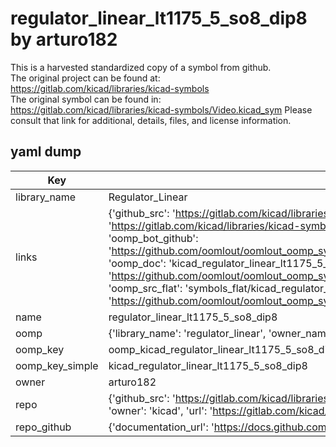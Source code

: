 # regulator_linear_lt1175_5_so8_dip8 by arturo182  
This is a harvested standardized copy of a symbol from github.  
The original project can be found at:  
https://gitlab.com/kicad/libraries/kicad-symbols  
The original symbol can be found in:
https://gitlab.com/kicad/libraries/kicad-symbols/Video.kicad_sym
Please consult that link for additional, details, files, and license information.  
## yaml dump  
| Key | Value |  
| --- | --- |  
| library_name | Regulator_Linear |  
| links | {'github_src': 'https://gitlab.com/kicad/libraries/kicad-symbols/Video.kicad_sym', 'github_src_repo': 'https://gitlab.com/kicad/libraries/kicad-symbols', 'oomp_bot': 'kicad_regulator_linear_lt1175_5_so8_dip8/working', 'oomp_bot_github': 'https://github.com/oomlout/oomlout_oomp_symbol_bot/tree/main/kicad_regulator_linear_lt1175_5_so8_dip8/working', 'oomp_doc': 'kicad_regulator_linear_lt1175_5_so8_dip8/working', 'oomp_doc_github': 'https://github.com/oomlout/oomlout_oomp_symbol_doc/tree/main/kicad_regulator_linear_lt1175_5_so8_dip8/working', 'oomp_src_flat': 'symbols_flat/kicad_regulator_linear_lt1175_5_so8_dip8/working', 'oomp_src_flat_github': 'https://github.com/oomlout/oomlout_oomp_symbol_src/tree/main/kicad_regulator_linear_lt1175_5_so8_dip8/working'} |  
| name | regulator_linear_lt1175_5_so8_dip8 |  
| oomp | {'library_name': 'regulator_linear', 'owner_name': 'kicad', 'symbol_name': 'regulator_linear_lt1175_5_so8_dip8'} |  
| oomp_key | oomp_kicad_regulator_linear_lt1175_5_so8_dip8 |  
| oomp_key_simple | kicad_regulator_linear_lt1175_5_so8_dip8 |  
| owner | arturo182 |  
| repo | {'github_src': 'https://gitlab.com/kicad/libraries/kicad-symbols/Video.kicad_sym', 'name': 'libraries/kicad-symbols', 'owner': 'kicad', 'url': 'https://gitlab.com/kicad/libraries/kicad-symbols'} |  
| repo_github | {'documentation_url': 'https://docs.github.com/rest/repos/repos#get-a-repository', 'message': 'Not Found'} |  


